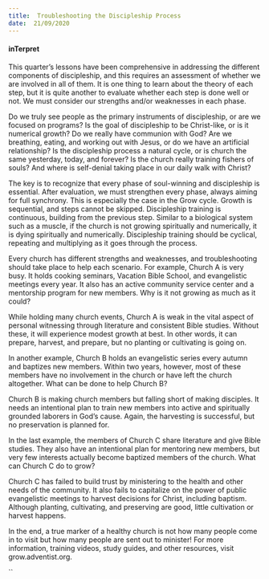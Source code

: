 ```yaml
---
title:  Troubleshooting the Discipleship Process
date:  21/09/2020
---
```


#### inTerpret

This quarter’s lessons have been comprehensive in addressing the different components of discipleship, and this requires an assessment of whether we are involved in all of them. It is one thing to learn about the theory of each step, but it is quite another to evaluate whether each step is done well or not. We must consider our strengths and/or weaknesses in each phase.

Do we truly see people as the primary instruments of discipleship, or are we focused on programs? Is the goal of discipleship to be Christ-like, or is it numerical growth? Do we really have communion with God? Are we breathing, eating, and working out with Jesus, or do we have an artificial relationship? Is the discipleship process a natural cycle, or is church the same yesterday, today, and forever? Is the church really training fishers of souls? And where is self-denial taking place in our daily walk with Christ?

The key is to recognize that every phase of soul-winning and discipleship is essential. After evaluation, we must strengthen every phase, always aiming for full synchrony. This is especially the case in the Grow cycle. Growth is sequential, and steps cannot be skipped. Discipleship training is continuous, building from the previous step. Similar to a biological system such as a muscle, if the church is not growing spiritually and numerically, it is dying spiritually and numerically. Discipleship training should be cyclical, repeating and multiplying as it goes through the process.

Every church has different strengths and weaknesses, and troubleshooting should take place to help each scenario. For example, Church A is very busy. It holds cooking seminars, Vacation Bible School, and evangelistic meetings every year. It also has an active community service center and a mentorship program for new members. Why is it not growing as much as it could?

While holding many church events, Church A is weak in the vital aspect of personal witnessing through literature and consistent Bible studies. Without these, it will experience modest growth at best. In other words, it can prepare, harvest, and prepare, but no planting or cultivating is going on.

In another example, Church B holds an evangelistic series every autumn and baptizes new members. Within two years, however, most of these members have no involvement in the church or have left the church altogether. What can be done to help Church B?

Church B is making church members but falling short of making disciples. It needs an intentional plan to train new members into active and spiritually grounded laborers in God’s cause. Again, the harvesting is successful, but no preservation is planned for.

In the last example, the members of Church C share literature and give Bible studies. They also have an intentional plan for mentoring new members, but very few interests actually become baptized members of the church. What can Church C do to grow?

Church C has failed to build trust by ministering to the health and other needs of the community. It also fails to capitalize on the power of public evangelistic meetings to harvest decisions for Christ, including baptism. Although planting, cultivating, and preserving are good, little cultivation or harvest happens.

In the end, a true marker of a healthy church is not how many people come in to visit but how many people are sent out to minister! For more information, training videos, study guides, and other resources, visit grow.adventist.org.

``
